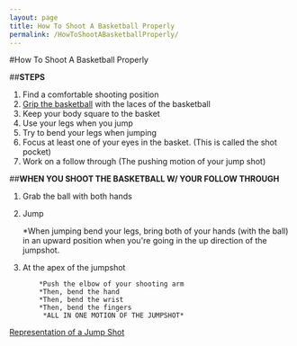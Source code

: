 ```yaml
---
layout: page
title: How To Shoot A Basketball Properly
permalink: /HowToShootABasketballProperly/
--- 
```


#How To Shoot A Basketball Properly


##**STEPS**
1. Find a comfortable shooting position
2. [Grip the basketball]( https://thumbs.dreamstime.com/z/two-hands-holding-basketball-over-white-background-49182296.jpg) with the laces of the basketball
3. Keep your body square to the basket
4. Use your legs when you jump
5. Try to bend your legs when jumping
6. Focus at least one of your eyes in the basket. (This is called the shot pocket)
7. Work on a follow through (The pushing motion of your jump shot)

##**WHEN YOU SHOOT THE BASKETBALL W/ YOUR FOLLOW THROUGH**
1. Grab the ball with both hands
2. Jump

	*When jumping bend your legs, bring both of your hands (with the ball) in an upward position when you're going in the up direction of the jumpshot.

3. At the apex of the jumpshot
		   
		   *Push the elbow of your shooting arm
		   *Then, bend the hand
		   *Then, bend the wrist  
		   *Then, bend the fingers 
	    	*ALL IN ONE MOTION OF THE JUMPSHOT*
[Representation of a Jump Shot](http://4.bp.blogspot.com/-h3LCrgcqL3Y/VX-eMqO_iiI/AAAAAAAAAAs/wldJifLs70c/s1600/curry-jump%2Bshot%2B2%2Bpaint.jpg)

 
